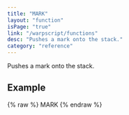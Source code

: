 ```yaml
---
title: "MARK"
layout: "function"
isPage: "true"
link: "/warpscript/functions"
desc: "Pushes a mark onto the stack."
category: "reference"
---
```

 
Pushes a mark onto the stack.

## Example ##

{% raw %}
<warp10-warpscript-widget backend="{{backend}}"  exec-endpoint="{{execEndpoint}}">MARK</warp10-warpscript-widget>
{% endraw %}    
